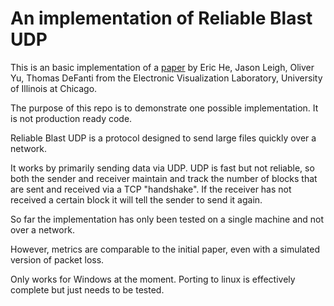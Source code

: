 # An implementation of Reliable Blast UDP

This is an basic implementation of a [paper](https://www.evl.uic.edu/cavern/papers/cluster2002.pdf) by Eric He, Jason Leigh, Oliver Yu,
Thomas DeFanti from the Electronic Visualization Laboratory, University of Illinois at Chicago.

The purpose of this repo is to demonstrate one possible implementation. It is not production ready code.

Reliable Blast UDP is a protocol designed to send large files quickly over a network.

It works by primarily sending data via UDP. UDP is fast but not reliable, so both
the sender and receiver maintain and track the number of blocks that are sent and received via a 
TCP "handshake".
If the receiver has not received a certain block it will tell the sender to send it again.

So far the implementation has only been tested on a single machine and not over a network.

However, metrics are comparable to the initial paper, even with a simulated version
of packet loss.

Only works for Windows at the moment. Porting to linux is effectively complete but just needs to be 
tested.
